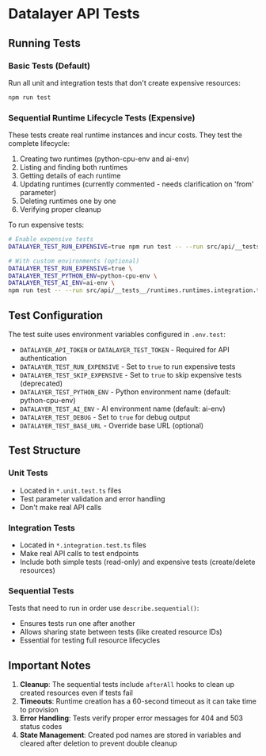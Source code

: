 # Datalayer API Tests

## Running Tests

### Basic Tests (Default)

Run all unit and integration tests that don't create expensive resources:

```bash
npm run test
```

### Sequential Runtime Lifecycle Tests (Expensive)

These tests create real runtime instances and incur costs. They test the complete lifecycle:

1. Creating two runtimes (python-cpu-env and ai-env)
2. Listing and finding both runtimes
3. Getting details of each runtime
4. Updating runtimes (currently commented - needs clarification on 'from' parameter)
5. Deleting runtimes one by one
6. Verifying proper cleanup

To run expensive tests:

```bash
# Enable expensive tests
DATALAYER_TEST_RUN_EXPENSIVE=true npm run test -- --run src/api/__tests__/runtimes.runtimes.integration.test.ts

# With custom environments (optional)
DATALAYER_TEST_RUN_EXPENSIVE=true \
DATALAYER_TEST_PYTHON_ENV=python-cpu-env \
DATALAYER_TEST_AI_ENV=ai-env \
npm run test -- --run src/api/__tests__/runtimes.runtimes.integration.test.ts
```

## Test Configuration

The test suite uses environment variables configured in `.env.test`:

- `DATALAYER_API_TOKEN` or `DATALAYER_TEST_TOKEN` - Required for API authentication
- `DATALAYER_TEST_RUN_EXPENSIVE` - Set to `true` to run expensive tests
- `DATALAYER_TEST_SKIP_EXPENSIVE` - Set to `true` to skip expensive tests (deprecated)
- `DATALAYER_TEST_PYTHON_ENV` - Python environment name (default: python-cpu-env)
- `DATALAYER_TEST_AI_ENV` - AI environment name (default: ai-env)
- `DATALAYER_TEST_DEBUG` - Set to `true` for debug output
- `DATALAYER_TEST_BASE_URL` - Override base URL (optional)

## Test Structure

### Unit Tests

- Located in `*.unit.test.ts` files
- Test parameter validation and error handling
- Don't make real API calls

### Integration Tests

- Located in `*.integration.test.ts` files
- Make real API calls to test endpoints
- Include both simple tests (read-only) and expensive tests (create/delete resources)

### Sequential Tests

Tests that need to run in order use `describe.sequential()`:

- Ensures tests run one after another
- Allows sharing state between tests (like created resource IDs)
- Essential for testing full resource lifecycles

## Important Notes

1. **Cleanup**: The sequential tests include `afterAll` hooks to clean up created resources even if tests fail
2. **Timeouts**: Runtime creation has a 60-second timeout as it can take time to provision
3. **Error Handling**: Tests verify proper error messages for 404 and 503 status codes
4. **State Management**: Created pod names are stored in variables and cleared after deletion to prevent double cleanup
